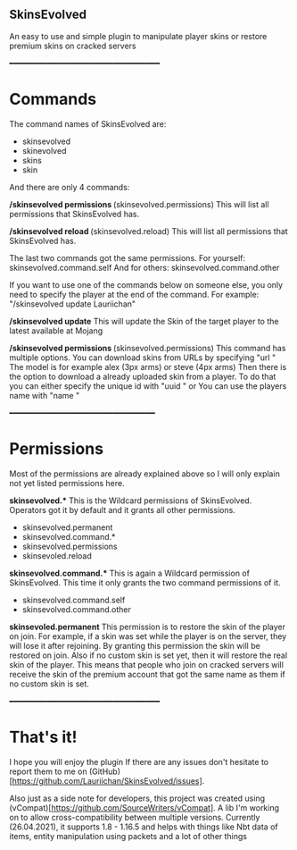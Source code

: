 ## SkinsEvolved
  
An easy to use and simple plugin to manipulate player skins 
or restore premium skins on cracked servers

━━━━━━━━━━━━━━━━━━━━━━━━━━━━━━━━

# Commands

The command names of SkinsEvolved are:
- skinsevolved
- skinevolved
- skins
- skin

And there are only 4 commands:

<B>/skinsevolved permissions </B>(skinsevolved.permissions)
This will list all permissions that SkinsEvolved has.

<B>/skinsevolved reload </B>(skinsevolved.reload)
This will list all permissions that SkinsEvolved has.


The last two commands got the same permissions.
For yourself: skinsevolved.command.self
And for others: skinsevolved.command.other

If you want to use one of the commands below on someone else, you only need to specify the player at the end of the command.
For example: "/skinsevolved update Lauriichan"

<B>/skinsevolved update</B>
This will update the Skin of the target player to the latest available at Mojang

<B>/skinsevolved permissions </B>(skinsevolved.permissions)
This command has multiple options.
You can download skins from URLs by specifying "url <URL> <Model>"
The model is for example alex (3px arms) or steve (4px arms)
Then there is the option to download a already uploaded skin from a player.
To do that you can either specify the unique id with "uuid <UniqueId>" or
You can use the players name with "name <PlayerName>"

━━━━━━━━━━━━━━━━━━━━━━━━━━━━━━━

# Permissions

Most of the permissions are already explained above so I will only explain not yet listed permissions here.

<B>skinsevolved.*</B>
This is the Wildcard permissions of SkinsEvolved.
Operators got it by default and it grants all other permissions.
- skinsevolved.permanent
- skinsevolved.command.*
- skinsevolved.permissions
- skinsevoled.reload

<B>skinsevolved.command.*</B>
This is again a Wildcard permission of SkinsEvolved.
This time it only grants the two command permissions of it.
- skinsevolved.command.self
- skinsevolved.command.other

<B>skinsevoled.permanent</B>
This permission is to restore the skin of the player on join.
For example, if a skin was set while the player is on the server, they will lose it after rejoining.
By granting this permission the skin will be restored on join.
Also if no custom skin is set yet, then it will restore the real skin of the player.
This means that people who join on cracked servers will receive the skin of the premium account that got the same name as them if no custom skin is set.

━━━━━━━━━━━━━━━━━━━━━━━━━━━━━━━━

# That's it!

I hope you will enjoy the plugin
If there are any issues don't hesitate to report them to me on (GitHub)[https://github.com/Lauriichan/SkinsEvolved/issues].

Also just as a side note for developers, this project was created using (vCompat)[https://github.com/SourceWriters/vCompat].
A lib I'm working on to allow cross-compatibility between multiple versions.
Currently (26.04.2021), it supports 1.8 - 1.16.5 and helps with things like Nbt data of items, entity manipulation using packets and a lot of other things
